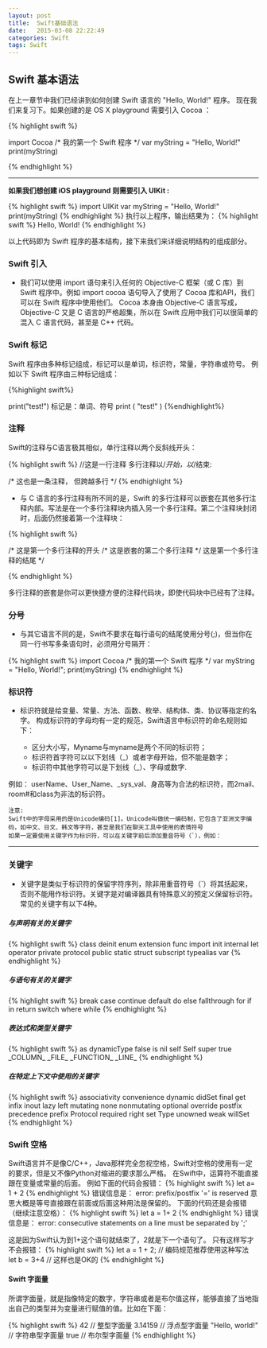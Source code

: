 ```yaml
---
layout: post
title:  Swift基础语法
date:   2015-03-08 22:22:49
categories: Swift
tags: Swift
---
```


<h2>Swift 基本语法</h2>
在上一章节中我们已经讲到如何创建 Swift 语言的 "Hello, World!" 程序。
现在我们来复习下。如果创建的是 OS X playground 需要引入 Cocoa ：

{% highlight swift %}

import Cocoa
/* 我的第一个 Swift 程序 */
var myString = "Hello, World!"
print(myString)

{% endhighlight %}

---

<b>如果我们想创建 iOS playground 则需要引入 UIKit :</b>

{% highlight swift %}
import UIKit
var myString = "Hello, World!"
print(myString)
{% endhighlight %}
执行以上程序，输出结果为：
{% highlight swift %}
Hello, World! 
{% endhighlight %}

以上代码即为 Swift 程序的基本结构，接下来我们来详细说明结构的组成部分。

<h3>Swift 引入</h3> 

* 我们可以使用 import 语句来引入任何的 Objective-C 框架（或 C 库）到 Swift 程序中。例如 import cocoa 语句导入了使用了 Cocoa 库和API，我们可以在 Swift 程序中使用他们。
Cocoa 本身由 Objective-C 语言写成，Objective-C 又是 C 语言的严格超集，所以在 Swift 应用中我们可以很简单的混入 C 语言代码，甚至是 C++ 代码。

<h3>Swift 标记</h3>

Swift 程序由多种标记组成，标记可以是单词，标识符，常量，字符串或符号。
例如以下 Swift 程序由三种标记组成：

{%highlight swift%}

print("test!")
标记是：单词、符号
print
(
   "test!"
)
{%endhighlight%}


<h3>注释</h3>

Swift的注释与C语言极其相似，单行注释以两个反斜线开头：

{% highlight swift %}
//这是一行注释
多行注释以/*开始，以*/结束:

/* 这也是一条注释，
但跨越多行 */
{% endhighlight %}

* 与 C 语言的多行注释有所不同的是，Swift 的多行注释可以嵌套在其他多行注释内部。写法是在一个多行注释块内插入另一个多行注释。第二个注释块封闭时，后面仍然接着第一个注释块：

{% highlight swift %}

/* 这是第一个多行注释的开头
/* 这是嵌套的第二个多行注释 */
这是第一个多行注释的结尾 */

{% endhighlight %}

多行注释的嵌套是你可以更快捷方便的注释代码块，即使代码块中已经有了注释。

<h3>分号</h3>

* 与其它语言不同的是，Swift不要求在每行语句的结尾使用分号(;)，但当你在同一行书写多条语句时，必须用分号隔开：

{% highlight swift %}
import Cocoa
/* 我的第一个 Swift 程序 */
var myString = "Hello, World!"; print(myString)
{% endhighlight %}

<h3>标识符</h3>

* 标识符就是给变量、常量、方法、函数、枚举、结构体、类、协议等指定的名字。
构成标识符的字母均有一定的规范，Swift语言中标识符的命名规则如下：

	* 区分大小写，Myname与myname是两个不同的标识符；
	* 标识符首字符可以以下划线（_）或者字母开始，但不能是数字；
	* 标识符中其他字符可以是下划线（_）、字母或数字.

例如： userName、User_Name、_sys_val、身高等为合法的标识符，而2mail、room#和class为非法的标识符。


	注意:
	Swift中的字母采用的是Unicode编码[1]。Unicode叫做统一编码制，它包含了亚洲文字编码，如中文、日文、韩文等字符，甚至是我们在聊天工具中使用的表情符号
	如果一定要使用关键字作为标识符，可以在关键字前后添加重音符号（`），例如：

---

<h3>关键字</h3>

* 关键字是类似于标识符的保留字符序列，除非用重音符号（`）将其括起来，否则不能用作标识符。关键字是对编译器具有特殊意义的预定义保留标识符。常见的关键字有以下4种。

<h5>与声明有关的关键字</h5>
{% highlight swift %}
class	deinit	enum	extension
func	import	init	internal
let	operator	private	protocol
public	static	struct	subscript
typealias	var		
{% endhighlight %}

<h5>与语句有关的关键字</h5>
{% highlight swift %}
break	case	continue	default
do	else	fallthrough for
if	in	return	switch
where	while		
{% endhighlight %}

<h5>表达式和类型关键字</h5>
{% highlight swift %}
as	dynamicType	false	is
nil	self	Self	super
true	_COLUMN_	_FILE_	_FUNCTION_
_LINE_	
{% endhighlight %}	

<h5>在特定上下文中使用的关键字</h5>
{% highlight swift %}
associativity	convenience	dynamic	didSet
final	get	infix	inout
lazy	left	mutating	none
nonmutating	optional	override	postfix
precedence	prefix	Protocol	required
right	set	Type	unowned
weak	willSet		
{% endhighlight %}	

<h3>Swift 空格</h3>

Swift语言并不是像C/C++，Java那样完全忽视空格，Swift对空格的使用有一定的要求，但是又不像Python对缩进的要求那么严格。
在Swift中，运算符不能直接跟在变量或常量的后面。
例如下面的代码会报错：
{% highlight swift %}
let a= 1 + 2
{% endhighlight %}
错误信息是：
error: prefix/postfix '=' is reserved
意思大概是等号直接跟在前面或后面这种用法是保留的。
下面的代码还是会报错（继续注意空格）：
{% highlight swift %}
let a = 1+ 2
{% endhighlight %}
错误信息是：
error: consecutive statements on a line must be separated by ';'

这是因为Swift认为到1+这个语句就结束了，2就是下一个语句了。
只有这样写才不会报错：
{% highlight swift %}
let a = 1 + 2;  // 编码规范推荐使用这种写法
let b = 3+4 // 这样也是OK的
{% endhighlight %}

<h4>Swift 字面量</h4>

所谓字面量，就是指像特定的数字，字符串或者是布尔值这样，能够直接了当地指出自己的类型并为变量进行赋值的值。比如在下面：

{% highlight swift %}
42                 // 整型字面量
3.14159            // 浮点型字面量
"Hello, world!"    // 字符串型字面量
true               // 布尔型字面量
{% endhighlight %}